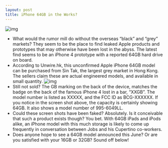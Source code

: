 ```yaml
---
layout: post
title: iPhone 64GB in the Works?
---
```

![img](http://media.idownloadblog.com/wp-content/uploads/2011/03/64gb-iphone.jpg)
* What would the rumor mill do without the overseas “black” and “grey” markets? They seem to be the place to find leaked Apple products and prototypes that may otherwise have been lost in the abyss. The latest find seems to be an iPhone 4 prototype with a reported 64GB hard drive on board.
* According to Unwire.hk, this unconfirmed Apple iPhone 64GB model can be purchased from Sin Tak, the largest grey market in Hong Kong. The sellers claim these are actual engineered models, and available in small quantity.
![img](http://media.idownloadblog.com/wp-content/uploads/2011/03/64gb-iphone-back.jpg)
* Still not sold? The GB marking on the back of the device, matches the badge on the back of the famous iPhone 4 lost in a bar, “XXGB”. The model number is listed as XXXXX, and the FCC ID as BCG-XXXXXX. If you notice in the screen shot above, the capacity is certainly showing 64GB. It also shows a model number of 995-6049LL.
* Could these screen shots have been faked? Absolutely. Is it conceivable that such a product exists though? You bet. With 64GB iPads and iPods alike, an iPhone model with this much storage is likely to come up frequently in conversation between Jobs and his Cupertino co-workers.
* Does anyone hope to see a 64GB model announced this June? Or are you satisfied with your 16GB or 32GB? Sound off below!

